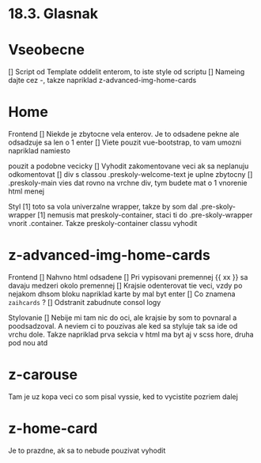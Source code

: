 # 18.3. Glasnak

# Vseobecne
[] Script od Template oddelit enterom, to iste style od scriptu
[] Nameing dajte cez -, takze napriklad z-advanced-img-home-cards


# Home

Frontend
[] Niekde je zbytocne vela enterov. Je to odsadene pekne ale odsadzuje sa len o 1 enter
[] Viete pouzit vue-bootstrap, to vam umozni napriklad namiesto <div class="row"> pouzit <b-row> a podobne vecicky
[] Vyhodit zakomentovane veci ak sa neplanuju odkomentovat
[] div s classou .preskoly-welcome-text je uplne zbytocny
[] .preskoly-main vies dat rovno na vrchne div, tym budete mat o 1 vnorenie html menej

Styl
[1] toto sa vola univerzalne wrapper, takze by som dal .pre-skoly-wrapper
[1] nemusis mat preskoly-container, staci ti do .pre-skoly-wrapper vnorit .container. Takze preskoly-container classu vyhodit


# z-advanced-img-home-cards

Frontend
[] Nahvno html odsadene
[] Pri vypisovani premennej {{ xx }} sa davaju medzeri okolo premennej
[] Krajsie odenterovat tie veci, vzdy po nejakom dhsom bloku napriklad karte by mal byt enter
[] Co znamena `zaihcards` ?
[] Odstranit zabudnute consol logy

Stylovanie
[] Nebije mi tam nic do oci, ale krajsie by som to povnaral a poodsadzoval. A neviem ci to pouzivas ale ked sa styluje tak sa ide od vrchu dole. Takze napriklad prva sekcia v html ma byt aj v scss hore, druha pod nou atd


# z-carouse
Tam je uz kopa veci co som pisal vyssie, ked to vycistite pozriem dalej

# z-home-card
Je to prazdne, ak sa to nebude pouzivat vyhodit

